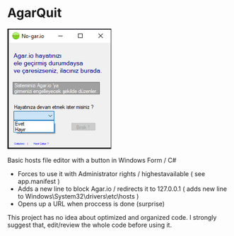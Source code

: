 # AgarQuit
![Screenshot](https://github.com/MAkcanca/AgarQuit/raw/master/screenshot.png?raw=true)

Basic hosts file editor with a button in Windows Form / C#

- Forces to use it with Administrator rights / highestavailable ( see app.manifest )
- Adds a new line to block Agar.io / redirects it to 127.0.0.1 ( adds new line to Windows\System32\drivers\etc\hosts )
- Opens up a URL when proccess is done (surprise)

This project has no idea about optimized and organized code. 
I strongly suggest that, edit/review the whole code before using it.
